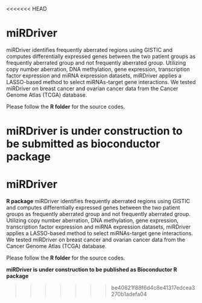 <<<<<<< HEAD
# miRDriver
miRDriver identifies frequently aberrated regions using GISTIC and computes differentially expressed genes between the two patient groups as frequently aberrated group and not frequently aberrated group. Utilizing copy number aberration, DNA methylation, gene expression, transcription factor expression and miRNA expression datasets, miRDriver applies a LASSO-based method to select miRNAs-target gene interactions. We tested miRDriver on breast cancer and ovarian cancer data from the Cancer Genome Atlas (TCGA) database. 

Please follow the **R folder** for the source codes.

**miRDriver is under construction to be submitted as bioconductor package**
=======
# miRDriver
**R package** miRDriver identifies frequently aberrated regions using GISTIC and computes differentially expressed genes between the two patient groups as frequently aberrated group and not frequently aberrated group. Utilizing copy number aberration, DNA methylation, gene expression, transcription factor expression and miRNA expression datasets, miRDriver applies a LASSO-based method to select miRNAs-target gene interactions. We tested miRDriver on breast cancer and ovarian cancer data from the Cancer Genome Atlas (TCGA) database. 

Please follow the **R folder** for the source codes.

**miRDriver is under construction to be published as Bioconductor R package**
>>>>>>> be40821f88f6d4c8e41317edcea3270b1adefa04
